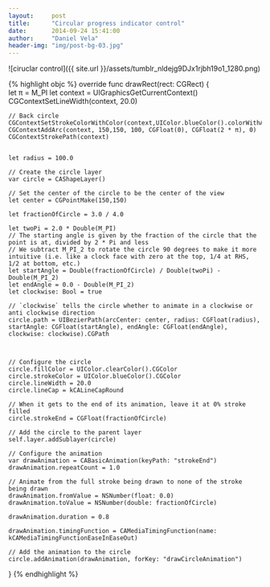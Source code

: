 ```yaml
---
layout:     post
title:      "Circular progress indicator control"
date:       2014-09-24 15:41:00
author:     "Daniel Vela"
header-img: "img/post-bg-03.jpg"
---
```


![ciruclar control]({{ site.url }}/assets/tumblr_nldejg9DJx1rjbh19o1_1280.png)

{% highlight objc %}
override func drawRect(rect: CGRect) {        
    let π = M_PI
    let context = UIGraphicsGetCurrentContext()
    CGContextSetLineWidth(context, 20.0)

    // Back circle
    CGContextSetStrokeColorWithColor(context,UIColor.blueColor().colorWithAlphaComponent(0.2).CGColor)
    CGContextAddArc(context, 150,150, 100, CGFloat(0), CGFloat(2 * π), 0)
    CGContextStrokePath(context)


    let radius = 100.0

    // Create the circle layer
    var circle = CAShapeLayer()

    // Set the center of the circle to be the center of the view
    let center = CGPointMake(150,150)

    let fractionOfCircle = 3.0 / 4.0

    let twoPi = 2.0 * Double(M_PI)
    // The starting angle is given by the fraction of the circle that the point is at, divided by 2 * Pi and less
    // We subtract M_PI_2 to rotate the circle 90 degrees to make it more intuitive (i.e. like a clock face with zero at the top, 1/4 at RHS, 1/2 at bottom, etc.)
    let startAngle = Double(fractionOfCircle) / Double(twoPi) - Double(M_PI_2)
    let endAngle = 0.0 - Double(M_PI_2)
    let clockwise: Bool = true

    // `clockwise` tells the circle whether to animate in a clockwise or anti clockwise direction
    circle.path = UIBezierPath(arcCenter: center, radius: CGFloat(radius), startAngle: CGFloat(startAngle), endAngle: CGFloat(endAngle), clockwise: clockwise).CGPath



    // Configure the circle
    circle.fillColor = UIColor.clearColor().CGColor
    circle.strokeColor = UIColor.blueColor().CGColor
    circle.lineWidth = 20.0
    circle.lineCap = kCALineCapRound

    // When it gets to the end of its animation, leave it at 0% stroke filled
    circle.strokeEnd = CGFloat(fractionOfCircle)

    // Add the circle to the parent layer
    self.layer.addSublayer(circle)

    // Configure the animation
    var drawAnimation = CABasicAnimation(keyPath: "strokeEnd")
    drawAnimation.repeatCount = 1.0

    // Animate from the full stroke being drawn to none of the stroke being drawn
    drawAnimation.fromValue = NSNumber(float: 0.0)
    drawAnimation.toValue = NSNumber(double: fractionOfCircle)

    drawAnimation.duration = 0.8

    drawAnimation.timingFunction = CAMediaTimingFunction(name: kCAMediaTimingFunctionEaseInEaseOut)

    // Add the animation to the circle
    circle.addAnimation(drawAnimation, forKey: "drawCircleAnimation")
}
{% endhighlight %}